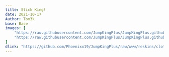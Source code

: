```yaml
---
title: Stick King!
date: 2021-10-17
Author: Tom3k
base: Base
images: [
    "https://raw.githubusercontent.com/JumpKingPlus/JumpKingPlus.github.io/www/images/workshop/reskins/7-banner.png",
    "https://raw.githubusercontent.com/JumpKingPlus/JumpKingPlus.github.io/www/images/workshop/reskins/7-hover.png"
]
dlink: "https://github.com/Phoenixx19/JumpKingPlus/raw/www/reskins/clothing/Stickman%20King.zip"
---
```

